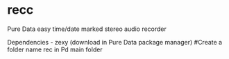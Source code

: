 # recc
Pure Data easy time/date marked stereo audio recorder

Dependencies - zexy (download in Pure Data package manager)
#Create a folder name rec in Pd main folder
